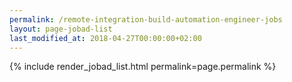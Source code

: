 ```yaml
---
permalink: /remote-integration-build-automation-engineer-jobs
layout: page-jobad-list
last_modified_at: 2018-04-27T00:00:00+02:00
---
```

{% include render_jobad_list.html permalink=page.permalink %}
